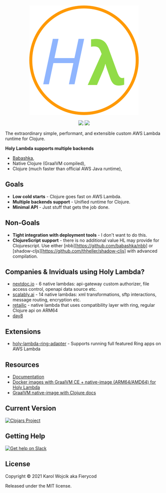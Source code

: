 <p align="center">
  <a href="https://fierycod.github.io/holy-lambda" target="_blank" rel="noopener noreferrer">
    <img src="docs/media/logo.png?raw=true" alt="holy-lambda logo">
  </a>
</p>

<p align="center">
  <a href="https://github.com/FieryCod/holy-lambda/actions/workflows/ci.yml"><img src="https://github.com/FieryCod/holy-lambda/actions/workflows/ci.yml/badge.svg"></a>
  <a href="https://opensource.org/licenses/MIT"><img src="https://img.shields.io/badge/License-MIT-green.svg"></a>
</p>

The extraordinary simple, performant, and extensible custom AWS Lambda runtime for Clojure.

**Holy Lambda supports multiple backends**
  - [Babashka](https://github.com/babashka/babashka),
  - Native Clojure (GraalVM compiled), 
  - Clojure (much faster than official AWS Java runtime),

## Goals
  - **Low cold starts** - Clojure goes fast on AWS Lambda.
  - **Multiple backends support** - Unified runtime for Clojure.
  - **Minimal API** - Just stuff that gets the job done.

## Non-Goals
  - **Tight integration with deployment tools** - I don't want to do this.
  - **ClojureScript support** - there is no additional value HL may provide for Clojurescript. Use either [nbb][https://github.com/babashka/nbb] or [shadow-cljs][https://github.com/thheller/shadow-cljs] with advanced compilation.

## Companies & Inviduals using Holy Lambda?
  - [nextdoc.io](https://nextdoc.io) - 6 native lambdas: api-gateway custom authorizer, file access control, openapi data source etc.
  - [scalably.ai](https://scalably.ai) - 14 native lambdas: xml transformations, sftp interactions, message routing, encryption etc.
  - [retailic](https://retailic.com/) - native lambda that uses compatibility layer with ring, regular Clojure api on ARM64 
  - [day8](https://www.day8.com.au/)
  
## Extensions
  - [holy-lambda-ring-adapter](https://github.com/FieryCod/holy-lambda-ring-adapter) - Supports running full featured Ring apps on AWS Lambda

## Resources
- [Documentation](https://fierycod.github.io/holy-lambda)
- [Docker images with GraalVM CE + native-image (ARM64/AMD64) for Holy Lambda](https://github.com/FieryCod/holy-lambda/pkgs/container/holy-lambda-builder)
- [GraalVM native-image with Clojure docs](https://github.com/clj-easy/graal-docs)

## Current Version 
[![Clojars Project](https://img.shields.io/clojars/v/io.github.FieryCod/holy-lambda?labelColor=283C67&color=729AD1&style=for-the-badge&logo=clojure&logoColor=fff)](https://clojars.org/io.github.FieryCod/holy-lambda)

## Getting Help 
[![Get help on Slack](http://img.shields.io/badge/slack-clojurians%20%23holy--lambda-97C93C?labelColor=283C67&logo=slack&style=for-the-badge)](https://clojurians.slack.com/channels/holy-lambda)

## License
Copyright © 2021 Karol Wojcik aka Fierycod

Released under the MIT license.
